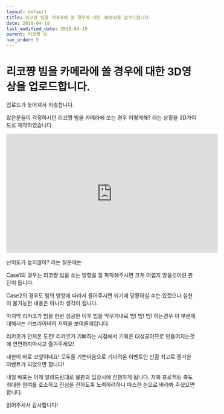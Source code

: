 ```yaml
---
layout: default
title: 리코쨩 빔을 카메라에 쏠 경우에 대한 3D영상을 업로드합니다.
date: 2019-04-19
last_modified_date: 2019-04-19
parent: 리코쨩 빔
nav_order: 5
---
```


# 리코쨩 빔을 카메라에 쏠 경우에 대한 3D영상을 업로드합니다.

업로드가 늦어져서 죄송합니다.

많은분들이 걱정하시던 리코쨩 빔을 카메라에 쏘는 경우 어떻게해? 라는 상황을 3D가이드로 제작하였습니다.

<iframe width="560" height="315" src="https://www.youtube.com/embed/nmalTnJtBDQ?si=B2gsTVlp11iEyomT" title="YouTube video player" frameborder="0" allow="accelerometer; autoplay; clipboard-write; encrypted-media; gyroscope; picture-in-picture; web-share" referrerpolicy="strict-origin-when-cross-origin" allowfullscreen></iframe>

난이도가 높지않아? 라는 질문에는

Case1의 경우는 리코쨩 빔을 쏘는 방향을 잘 파악해주시면 크게 어렵지 않을것이란 판단이 듭니다.

Case2의 경우도 빔의 방향에 따라서 들어주시면 되기에 당황하실 수는 있겠으나 실현이 불가능한 내용은 아니라 생각이 됩니다.


마지막 리캬코가 빔을 한번 성공한 이후 빔을 막무가내로 빔! 빔! 빔! 하는경우
이 부분에 대해서는 러브라이버의 저력을 보여줄때입니다.

리캬코가 던져온 도전! 리캬코가 기뻐하는 시점에서 기획은 대성공이므로 만들어지는것에 연연하지마시고 즐겨주세요!

내한이 바로 코앞이네요! 모두들 기쁜마음으로 기다려온 이벤트인 만큼 최고로 즐거운 이벤트가 되었으면 합니다! 

내일 배포는 어제 알려드린대로 물판과 입장시에 진행하게 됩니다. 저희 프로젝트 측도 최대한 참여를 호소하고 진심을 전하도록 노력하려하니 따스한 눈으로 바라봐 주셨으면합니다.

읽어주셔서 감사합니다!